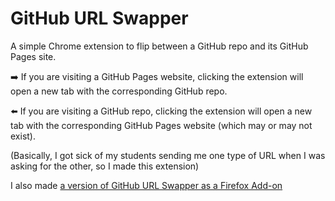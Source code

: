 # GitHub URL Swapper

A simple Chrome extension to flip between a GitHub repo and its GitHub Pages site.

:arrow_right: If you are visiting a GitHub Pages website, clicking the extension will open a new tab with the corresponding GitHub repo.

:arrow_left: If you are visiting a GitHub repo, clicking the extension will open a new tab with the corresponding GitHub Pages website (which may or may not exist).

(Basically, I got sick of my students sending me one type of URL when I was asking for the other, so I made this extension)

I also made [a version of GitHub URL Swapper as a Firefox Add-on](https://github.com/rahji/ghswapper_firefox)
